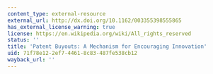 ```yaml
---
content_type: external-resource
external_url: http://dx.doi.org/10.1162/003355398555865
has_external_license_warning: true
license: https://en.wikipedia.org/wiki/All_rights_reserved
status: ''
title: 'Patent Buyouts: A Mechanism for Encouraging Innovation'
uid: 71f78e12-2ef7-4461-8c83-487fe538cb12
wayback_url: ''
---
```

